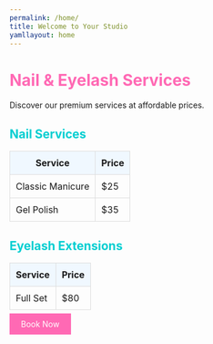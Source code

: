 ```yaml
---
permalink: /home/
title: Welcome to Your Studio
yamllayout: home
---
```


<h1 style="color: #ff69b4;">Nail & Eyelash Services</h1>
<p>Discover our premium services at affordable prices.</p>

<h2 style="color: #00ced1;">Nail Services</h2>
<table style="width: 100%; border-collapse: collapse;">
  <thead>
    <tr style="background-color: #f0f8ff;">
      <th style="padding: 10px; border: 1px solid #ddd;">Service</th>
      <th style="padding: 10px; border: 1px solid #ddd;">Price</th>
    </tr>
  </thead>
  <tbody>
    <tr>
      <td style="padding: 10px; border: 1px solid #ddd;">Classic Manicure</td>
      <td style="padding: 10px; border: 1px solid #ddd;">$25</td>
    </tr>
    <tr>
      <td style="padding: 10px; border: 1px solid #ddd;">Gel Polish</td>
      <td style="padding: 10px; border: 1px solid #ddd;">$35</td>
    </tr>
    <!-- Add more services -->
  </tbody>
</table>

<h2 style="color: #00ced1;">Eyelash Extensions</h2>
<table style="width: 100%; border-collapse: collapse;">
  <thead>
    <tr style="background-color: #f0f8ff;">
      <th style="padding: 10px; border: 1px solid #ddd;">Service</th>
      <th style="padding: 10px; border: 1px solid #ddd;">Price</th>
    </tr>
  </thead>
  <tbody>
    <tr>
      <td style="padding: 10px; border: 1px solid #ddd;">Full Set</td>
      <td style="padding: 10px; border: 1px solid #ddd;">$80</td>
    </tr>
    <!-- Add more services -->
  </tbody>
</table>

<a href="/booking/" style="background-color: #ff69b4; color: white; padding: 10px 20px; text-decoration: none;">Book Now</a>

